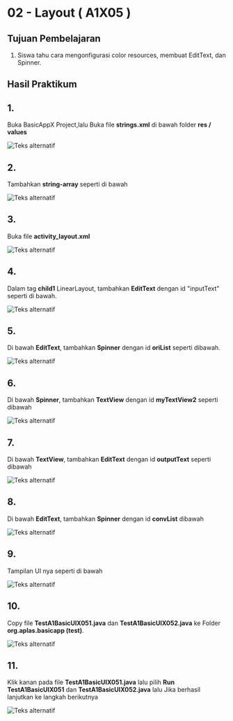 # 02 - Layout ( A1X05 )


## Tujuan Pembelajaran

1. Siswa tahu cara mengonfigurasi color resources, membuat EditText, dan
Spinner.

## Hasil Praktikum 

## 1.
Buka BasicAppX Project,lalu 
Buka file **strings.xml** di bawah folder **res / values**

![Teks alternatif](img/A1X03/1.PNG)

## 2. 
Tambahkan **string-array** seperti di bawah

![Teks alternatif](img/A1X05/2.PNG)


## 3.
Buka file **activity_layout.xml**

![Teks alternatif](img/A1X03/1.PNG)

## 4. 
Dalam tag **child1** LinearLayout, tambahkan **EditText** dengan id "inputText"
seperti di bawah.

![Teks alternatif](img/A1X05/4.PNG)

## 5. 
Di bawah **EditText**, tambahkan **Spinner** dengan id **oriList** seperti dibawah.

![Teks alternatif](img/A1X05/5.PNG)

## 6. 
Di bawah **Spinner**, tambahkan **TextView** dengan id **myTextView2** seperti dibawah

![Teks alternatif](img/A1X05/6.PNG)

## 7. 
Di bawah **TextView**, tambahkan **EditText** dengan id **outputText** seperti dibawah

![Teks alternatif](img/A1X05/7.PNG)

## 8. 
Di bawah **EditText**, tambahkan **Spinner** dengan id **convList** dibawah

![Teks alternatif](img/A1X05/8.PNG)

## 9. 
Tampilan UI nya seperti di bawah

![Teks alternatif](img/A1X05/9.PNG)


## 10. 
Copy file **TestA1BasicUIX051.java** dan **TestA1BasicUIX052.java** ke
Folder **org.aplas.basicapp (test)**.

![Teks alternatif](img/A1X05/10.PNG)


## 11. 
Klik kanan pada file **TestA1BasicUIX051.java** lalu pilih **Run TestA1BasicUIX051** dan **TestA1BasicUIX052.java** lalu Jika berhasil lanjutkan ke langkah berikutnya 


![Teks alternatif](img/A1X05/11.PNG)